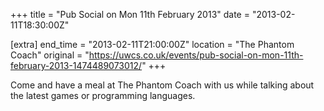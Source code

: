 +++
title = "Pub Social on Mon 11th February 2013"
date = "2013-02-11T18:30:00Z"

[extra]
end_time = "2013-02-11T21:00:00Z"
location = "The Phantom Coach"
original = "https://uwcs.co.uk/events/pub-social-on-mon-11th-february-2013-1474489073012/"
+++

Come and have a meal at The Phantom Coach with us while talking about the latest games or programming languages.

